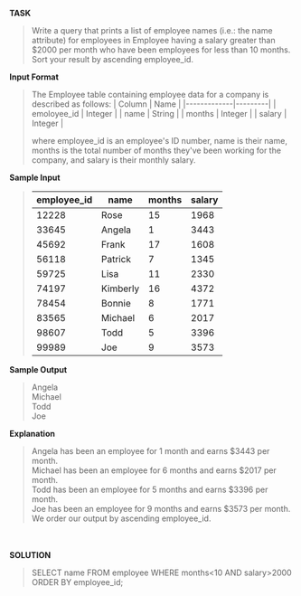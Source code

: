 [comment]: <> (Written: 24-Mar-2020)

<b>TASK</b>
> Write a query that prints a list of employee names (i.e.: the name attribute) for employees in Employee having a salary greater than $2000 per month who have been employees for less than 10 months. 
Sort your result by ascending employee_id.

<b>Input Format</b>
> The Employee table containing employee data for a company is described as follows:
> | Column      | Name    |
> |-------------|---------|
> | emoloyee_id | Integer |
> | name        | String  |
> | months      | Integer |
> | salary      | Integer |
> 
> where employee_id is an employee's ID number, name is their name, months is the total number of months they've been working for the company, and salary is their monthly salary.

<b>Sample Input</b>
> | employee_id | name     | months | salary |
> |-------------|----------|--------|--------|
> | 12228       | Rose     | 15     | 1968   |
> | 33645       | Angela   | 1      | 3443   |
> | 45692       | Frank    | 17     | 1608   |
> | 56118       | Patrick  | 7      | 1345   |
> | 59725       | Lisa     | 11     | 2330   |
> | 74197       | Kimberly | 16     | 4372   |
> | 78454       | Bonnie   | 8      | 1771   |
> | 83565       | Michael  | 6      | 2017   |
> | 98607       | Todd     | 5      | 3396   |
> | 99989       | Joe      | 9      | 3573   |

<b>Sample Output</b>
> Angela <br>
> Michael <br>
> Todd <br>
> Joe

<b>Explanation</b>
> Angela has been an employee for 1 month and earns $3443 per month. <br>
> Michael has been an employee for 6 months and earns $2017 per month. <br>
> Todd has been an employee for 5 months and earns $3396 per month. <br>
> Joe has been an employee for 9 months and earns $3573 per month. <br>
> We order our output by ascending employee_id.

<br><br>
<b>SOLUTION</b>
> SELECT name FROM employee WHERE months<10 AND salary>2000 ORDER BY employee_id;
